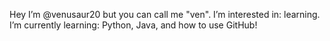 Hey I’m @venusaur20 but you can call me "ven".
I’m interested in: learning.
I’m currently learning: Python, Java, and how to use GitHub!


<!---
venusaur20/venusaur20 is a ✨ special ✨ repository because its `README.md` (this file) appears on your GitHub profile.
You can click the Preview link to take a look at your changes.
--->
